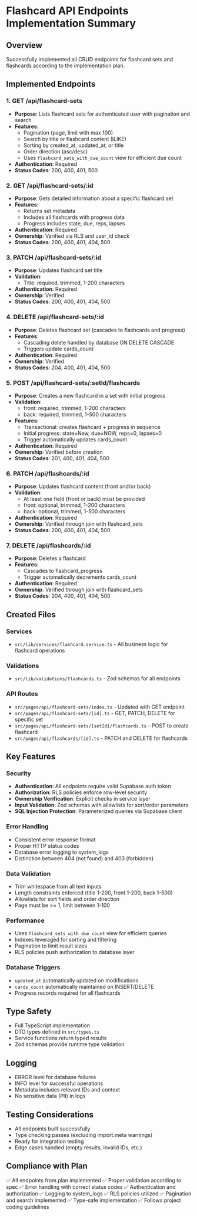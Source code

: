 # Flashcard API Endpoints Implementation Summary

## Overview
Successfully implemented all CRUD endpoints for flashcard sets and flashcards according to the implementation plan.

## Implemented Endpoints

### 1. GET /api/flashcard-sets
- **Purpose**: Lists flashcard sets for authenticated user with pagination and search
- **Features**:
  - Pagination (page, limit with max 100)
  - Search by title or flashcard content (ILIKE)
  - Sorting by created_at, updated_at, or title
  - Order direction (asc/desc)
  - Uses `flashcard_sets_with_due_count` view for efficient due count
- **Authentication**: Required
- **Status Codes**: 200, 400, 401, 500

### 2. GET /api/flashcard-sets/:id
- **Purpose**: Gets detailed information about a specific flashcard set
- **Features**:
  - Returns set metadata
  - Includes all flashcards with progress data
  - Progress includes state, due, reps, lapses
- **Authentication**: Required
- **Ownership**: Verified via RLS and user_id check
- **Status Codes**: 200, 400, 401, 404, 500

### 3. PATCH /api/flashcard-sets/:id
- **Purpose**: Updates flashcard set title
- **Validation**:
  - Title: required, trimmed, 1-200 characters
- **Authentication**: Required
- **Ownership**: Verified
- **Status Codes**: 200, 400, 401, 404, 500

### 4. DELETE /api/flashcard-sets/:id
- **Purpose**: Deletes flashcard set (cascades to flashcards and progress)
- **Features**:
  - Cascading delete handled by database ON DELETE CASCADE
  - Triggers update cards_count
- **Authentication**: Required
- **Ownership**: Verified
- **Status Codes**: 204, 400, 401, 404, 500

### 5. POST /api/flashcard-sets/:setId/flashcards
- **Purpose**: Creates a new flashcard in a set with initial progress
- **Validation**:
  - front: required, trimmed, 1-200 characters
  - back: required, trimmed, 1-500 characters
- **Features**:
  - Transactional: creates flashcard + progress in sequence
  - Initial progress: state=New, due=NOW, reps=0, lapses=0
  - Trigger automatically updates cards_count
- **Authentication**: Required
- **Ownership**: Verified before creation
- **Status Codes**: 201, 400, 401, 404, 500

### 6. PATCH /api/flashcards/:id
- **Purpose**: Updates flashcard content (front and/or back)
- **Validation**:
  - At least one field (front or back) must be provided
  - front: optional, trimmed, 1-200 characters
  - back: optional, trimmed, 1-500 characters
- **Authentication**: Required
- **Ownership**: Verified through join with flashcard_sets
- **Status Codes**: 200, 400, 401, 404, 500

### 7. DELETE /api/flashcards/:id
- **Purpose**: Deletes a flashcard
- **Features**:
  - Cascades to flashcard_progress
  - Trigger automatically decrements cards_count
- **Authentication**: Required
- **Ownership**: Verified through join with flashcard_sets
- **Status Codes**: 204, 400, 401, 404, 500

## Created Files

### Services
- `src/lib/services/flashcard.service.ts` - All business logic for flashcard operations

### Validations
- `src/lib/validations/flashcards.ts` - Zod schemas for all endpoints

### API Routes
- `src/pages/api/flashcard-sets/index.ts` - Updated with GET endpoint
- `src/pages/api/flashcard-sets/[id].ts` - GET, PATCH, DELETE for specific set
- `src/pages/api/flashcard-sets/[setId]/flashcards.ts` - POST to create flashcard
- `src/pages/api/flashcards/[id].ts` - PATCH and DELETE for flashcards

## Key Features

### Security
- **Authentication**: All endpoints require valid Supabase auth token
- **Authorization**: RLS policies enforce row-level security
- **Ownership Verification**: Explicit checks in service layer
- **Input Validation**: Zod schemas with allowlists for sort/order parameters
- **SQL Injection Protection**: Parameterized queries via Supabase client

### Error Handling
- Consistent error response format
- Proper HTTP status codes
- Database error logging to system_logs
- Distinction between 404 (not found) and 403 (forbidden)

### Data Validation
- Trim whitespace from all text inputs
- Length constraints enforced (title 1-200, front 1-200, back 1-500)
- Allowlists for sort fields and order direction
- Page must be >= 1, limit between 1-100

### Performance
- Uses `flashcard_sets_with_due_count` view for efficient queries
- Indexes leveraged for sorting and filtering
- Pagination to limit result sizes
- RLS policies push authorization to database layer

### Database Triggers
- `updated_at` automatically updated on modifications
- `cards_count` automatically maintained on INSERT/DELETE
- Progress records required for all flashcards

## Type Safety
- Full TypeScript implementation
- DTO types defined in `src/types.ts`
- Service functions return typed results
- Zod schemas provide runtime type validation

## Logging
- ERROR level for database failures
- INFO level for successful operations
- Metadata includes relevant IDs and context
- No sensitive data (PII) in logs

## Testing Considerations
- All endpoints built successfully
- Type checking passes (excluding import.meta warnings)
- Ready for integration testing
- Edge cases handled (empty results, invalid IDs, etc.)

## Compliance with Plan
✅ All endpoints from plan implemented
✅ Proper validation according to spec
✅ Error handling with correct status codes
✅ Authentication and authorization
✅ Logging to system_logs
✅ RLS policies utilized
✅ Pagination and search implemented
✅ Type-safe implementation
✅ Follows project coding guidelines
